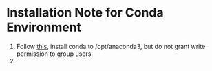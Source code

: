 # Installation Note for Conda Environment

1. Follow [this](https://docs.anaconda.com/anaconda/install/multi-user/), install conda to /opt/anaconda3, but do not grant write permission to group users.
2. 